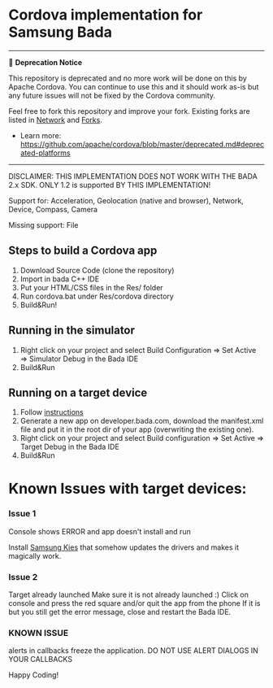<!--
#
# Licensed to the Apache Software Foundation (ASF) under one
# or more contributor license agreements.  See the NOTICE file
# distributed with this work for additional information
# regarding copyright ownership.  The ASF licenses this file
# to you under the Apache License, Version 2.0 (the
# "License"); you may not use this file except in compliance
# with the License.  You may obtain a copy of the License at
#
# http://www.apache.org/licenses/LICENSE-2.0
#
# Unless required by applicable law or agreed to in writing,
# software distributed under the License is distributed on an
# "AS IS" BASIS, WITHOUT WARRANTIES OR CONDITIONS OF ANY
#  KIND, either express or implied.  See the License for the
# specific language governing permissions and limitations
# under the License.
#
-->


Cordova implementation for Samsung Bada
========================================

---
📌 **Deprecation Notice**

This repository is deprecated and no more work will be done on this by Apache Cordova. You can continue to use this and it should work as-is but any future issues will not be fixed by the Cordova community.

Feel free to fork this repository and improve your fork. Existing forks are listed in [Network](../../network) and [Forks](../../network/members).

- Learn more: https://github.com/apache/cordova/blob/master/deprecated.md#deprecated-platforms
---

DISCLAIMER: THIS IMPLEMENTATION DOES NOT WORK WITH THE BADA 2.x SDK. ONLY 1.2 is supported BY THIS IMPLEMENTATION!


Support for: Acceleration, Geolocation (native and browser), Network, Device, Compass, Camera

Missing support: File

Steps to build a Cordova app
-----------------------------
1. Download Source Code (clone the repository)
2. Import in bada C++ IDE
3. Put your HTML/CSS files in the Res/ folder
4. Run cordova.bat under Res/cordova directory
5. Build&Run!

Running in the simulator
-------------------------

1. Right click on your project and select Build Configuration => Set Active => Simulator Debug in the Bada IDE
2. Build&Run

Running on a target device
--------------------------

1. Follow [instructions](http://bit.ly/dK44XJ)
2. Generate a new app on developer.bada.com, download the manifest.xml file and put it in the root dir of your app (overwriting the existing one).
3. Right click on your project and select Build configuration => Set Active => Target Debug in the Bada IDE
4. Build&Run

Known Issues with target devices:
=================================

### Issue 1
Console shows ERROR and app doesn't install and run

Install [Samsung Kies](http://bit.ly/hERlsu) that somehow updates the drivers and makes it magically work.

### Issue 2
Target already launched
Make sure it is not already launched :) Click on console and press the red square and/or quit the app from the phone
If it is but you still get the error message, close and restart the Bada IDE.

### KNOWN ISSUE
alerts in callbacks freeze the application. DO NOT USE ALERT DIALOGS IN YOUR CALLBACKS

Happy Coding!
